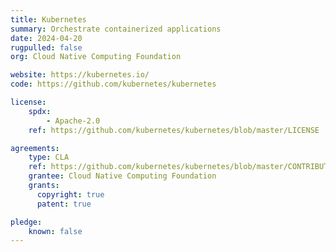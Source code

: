 ```yaml
---
title: Kubernetes
summary: Orchestrate containerized applications
date: 2024-04-20
rugpulled: false
org: Cloud Native Computing Foundation

website: https://kubernetes.io/
code: https://github.com/kubernetes/kubernetes

license:
    spdx:
        - Apache-2.0
    ref: https://github.com/kubernetes/kubernetes/blob/master/LICENSE

agreements:
    type: CLA
    ref: https://github.com/kubernetes/kubernetes/blob/master/CONTRIBUTING.md
    grantee: Cloud Native Computing Foundation
    grants:
      copyright: true
      patent: true

pledge:
    known: false
---
```

